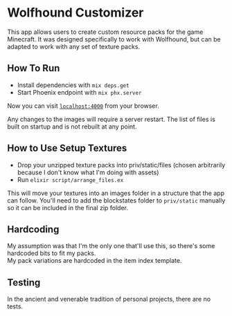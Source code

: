 # Wolfhound Customizer

This app allows users to create custom resource packs for the game Minecraft.  It was designed specifically to 
work with Wolfhound, but can be adapted to work with any set of texture packs.

## How To Run

  * Install dependencies with `mix deps.get`
  * Start Phoenix endpoint with `mix phx.server`

Now you can visit [`localhost:4000`](http://localhost:4000) from your browser.

Any changes to the images will require a server restart.  The list of files is built on startup and is not
rebuilt at any point.

## How to Use Setup Textures

  * Drop your unzipped texture packs into priv/static/files (chosen arbitrarily because I don't know what I'm doing with assets)
  * Run `elixir script/arrange_files.ex`
  
This will move your textures into an images folder in a structure that the app can follow.  You'll need to 
add the blockstates folder to `priv/static` manually so it can be included in the final zip folder.

## Hardcoding

My assumption was that I'm the only one that'll use this, so there's some hardcoded bits to fit my packs.  
My pack variations are hardcoded in the item index template.

## Testing

In the ancient and venerable tradition of personal projects, there are no tests.
